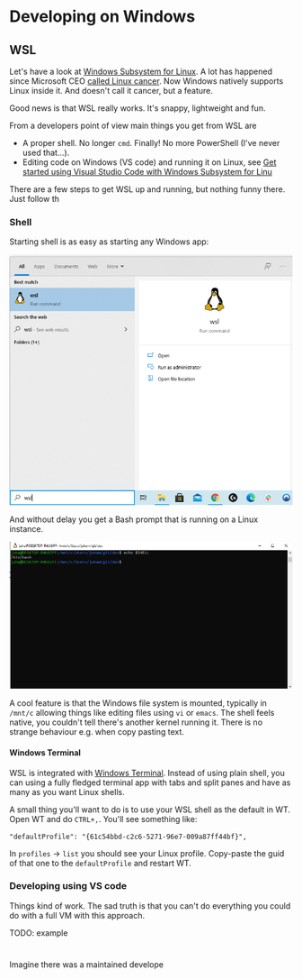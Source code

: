 # Developing on Windows

## WSL

Let's have a look at [Windows Subsystem for Linux](https://docs.microsoft.com/en-us/windows/wsl/). A lot has happened since Microsoft CEO [called Linux cancer](https://www.zdnet.com/article/ballmer-i-may-have-called-linux-a-cancer-but-now-i-love-it/). Now Windows natively supports Linux inside it. And doesn't call it cancer, but a feature.

Good news is that WSL really works. It's snappy, lightweight and fun.

From a developers point of view main things you get from WSL are

* A proper shell. No longer `cmd`. Finally! No more PowerShell (I've never used that...).
* Editing code on Windows (VS code) and running it on Linux, see [Get started using Visual Studio Code with Windows Subsystem for Linu](https://docs.microsoft.com/en-us/windows/wsl/tutorials/wsl-vscode)

There are a few steps to get WSL up and running, but nothing funny there. Just follow th

### Shell

Starting shell is as easy as starting any Windows app:

![starting wsl](images/wsl.png)

And without delay you get a Bash prompt that is running on a Linux instance.

![starting wsl](images/wsl-bash.png)

A cool feature is that the Windows file system is mounted, typically in `/mnt/c` allowing things like editing files using `vi` or `emacs`. The shell feels native, you couldn't tell there's another kernel running it. There is no strange behaviour e.g. when copy pasting text.

#### Windows Terminal

WSL is integrated with [Windows Terminal](https://docs.microsoft.com/en-us/windows/terminal/). Instead of using plain shell, you can using a fully fledged terminal app with tabs and split panes and have as many as you want Linux shells.

A small thing you'll want to do is to use your WSL shell as the default in WT. Open WT and do `CTRL+,`. You'll see something like:

```
"defaultProfile": "{61c54bbd-c2c6-5271-96e7-009a87ff44bf}",
```

In `profiles` -> `list` you should see your Linux profile. Copy-paste the guid of that one to the `defaultProfile` and restart WT.

### Developing using VS code

Things kind of work. The sad truth is that you can't do everything you could do with a full VM with this approach.

TODO: example

#

Imagine there was a maintained develope


